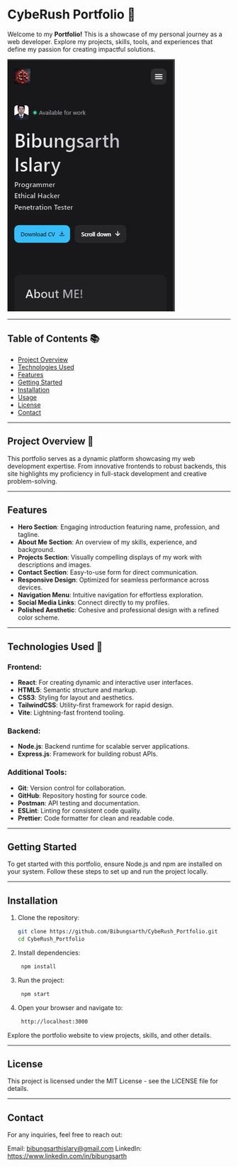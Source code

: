 # CybeRush Portfolio 🚀  

Welcome to my **Portfolio!** This is a showcase of my personal journey as a web developer. Explore my projects, skills, tools, and experiences that define my passion for creating impactful solutions.  

![Portfolio Preview](https://github.com/Bibungsarth/CybeRush_Portfolio/raw/main/public/images/project-4.jpg)  

---

## Table of Contents 📚  

- [Project Overview](#project-overview)  
- [Technologies Used](#technologies-used)  
- [Features](#features)  
- [Getting Started](#getting-started)  
- [Installation](#installation)  
- [Usage](#usage)  
- [License](#license)  
- [Contact](#contact)  

---

## Project Overview 🌟  

This portfolio serves as a dynamic platform showcasing my web development expertise. From innovative frontends to robust backends, this site highlights my proficiency in full-stack development and creative problem-solving.  

---

## Features  

- **Hero Section**: Engaging introduction featuring name, profession, and tagline.  
- **About Me Section**: An overview of my skills, experience, and background.  
- **Projects Section**: Visually compelling displays of my work with descriptions and images.  
- **Contact Section**: Easy-to-use form for direct communication.  
- **Responsive Design**: Optimized for seamless performance across devices.  
- **Navigation Menu**: Intuitive navigation for effortless exploration.  
- **Social Media Links**: Connect directly to my profiles.  
- **Polished Aesthetic**: Cohesive and professional design with a refined color scheme.  

---

## Technologies Used 🚀  

### Frontend:  
- **React**: For creating dynamic and interactive user interfaces.  
- **HTML5**: Semantic structure and markup.  
- **CSS3**: Styling for layout and aesthetics.  
- **TailwindCSS**: Utility-first framework for rapid design.  
- **Vite**: Lightning-fast frontend tooling.  

### Backend:  
- **Node.js**: Backend runtime for scalable server applications.  
- **Express.js**: Framework for building robust APIs.  

### Additional Tools:  
- **Git**: Version control for collaboration.  
- **GitHub**: Repository hosting for source code.  
- **Postman**: API testing and documentation.  
- **ESLint**: Linting for consistent code quality.  
- **Prettier**: Code formatter for clean and readable code.  

---

## Getting Started  

To get started with this portfolio, ensure Node.js and npm are installed on your system. Follow these steps to set up and run the project locally.  

---

## Installation  

1. Clone the repository:  

   ```bash
   git clone https://github.com/Bibungsarth/CybeRush_Portfolio.git
   cd CybeRush_Portfolio

2. Install dependencies:

   ```bash
    npm install
   
3. Run the project:

   ```bash
    npm start
   
4. Open your browser and navigate to:

   ```bash
    http://localhost:3000

Explore the portfolio website to view projects, skills, and other details.

---

## License

This project is licensed under the MIT License - see the LICENSE file for details.

---

## Contact

For any inquiries, feel free to reach out:

Email: bibungsarthislary@gmail.com
LinkedIn: https://www.linkedin.com/in/bibungsarth


